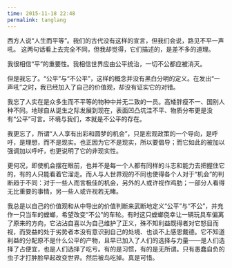 ```yaml
---
time: 2015-11-18 22:48
permalink: tanglang
---
```

西方人说“人生而平等”。我们的古代没有这样的宣言，但我们会说，路见不平一声吼。
这两句话看上去完全不同，但我却觉得，它们描述的，是差不多的道理。
<!--excerpt-->

我很相信“平”的重要性。我相信世界应由公平统治，一切不公都应被消灭。

但是我忘了。“公平”与“不公平”，这样的概念并没有黑白分明的定义。在发出“一声吼”之时，我已经加入了自己的价值观，却没有证实它的对错。

我忘了人实在是众多生而不平等的物种中并无二致的一员。高矮胖瘦不一、国别人种不同。地球自从诞生之际发展到现在，表面凹凸坑洼不平、物质分布更是没有“公平”可言。环境与我们，本就是不公平的存在。

我更忘了，所谓“人人享有出彩和圆梦的机会”，只是宏观政策的一个导向，是呼吁，是理想，而不是现实。也正因为它不是现实，所以要倡导；而它如此的被加以强调加以呼吁，也更说明了它的非现实性。

更何况，即使机会摆在眼前，也并不是每一个人都有同样的斗志和能力去把握住它的，有的人只能看着它溜走。而人与人世界观的不同也使得各个人对于“机会”的判断趋于不同：对于一些人而言极佳的机会，另外的人或许视作鸡肋；一部分人看得无比重要的事情，另一些人或许视若无睹。


我总是以自己的价值观和从中导出的价值判断来武断地定义“公平”与“不公”，并充作一只当车的螳螂，希望改变“不公”的车轮。有时这只螳螂侥幸让一辆玩具车偏离了原来的方向，它沾沾自喜以为自己维护了正义，殊不知利益既得者对它怒目而视，而受益的处于劣势者本没有意识到自己的处境、也谈不上感恩戴德。它不知道利益的分配原不是什么公平的产物，且早已加入了人们的选择与力量——是人们选择了占便宜，也是人们选择了吃亏。有的是习惯，有的是无所谓。只有愚蠢自负的虫子才打肿脸早起改变世界。然后被鸟吃掉。真是可惜。




